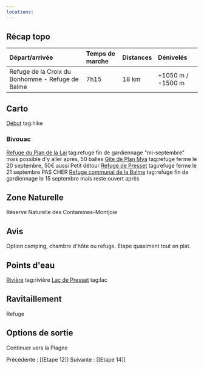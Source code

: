 ```yaml
---
locations: 
---
```

## Récap topo

| Départ/arrivée                                   | Temps de marche | Distances | Dénivelés         |
| :----------------------------------------------- | :-------------- | :-------- | :---------------- |
| Refuge de la Croix du Bonhomme - Refuge de Balme | 7h15            | 18 km     | +1050 m / -1500 m |
## Carto  
[Début](geo:45.72236,6.717018) tag:hike
### Bivouac
[Refuge du Plan de la Lai](geo:45.693696,6.669155) tag:refuge fin de gardiennage "mi-septembre" mais possible d'y aller après, 50 balles
[Gîte de Plan Mya](geo:45.6918917,6.664491383150001) tag:refuge ferme le 20 septembre, 50€ aussi
Petit détour [Refuge de Presset](geo:45.648493,6.663893) tag:refuge ferme le 21 septembre PAS CHER
[Refuge communal de la Balme](geo:45.63241,6.669181) tag:refuge fin de gardiennage le 15 septembre mais reste ouvert après
## Zone Naturelle
Réserve Naturelle des Contamines-Montjoie
## Avis
Option camping, chambre d'hôte ou refuge.
Etape quasiment tout en plat.
## Points d'eau
[Rivière](geo:45.693399,6.669818) tag:rivière 
[Lac de Presset](geo:45.64963185,6.664645103087523) tag:lac 
## Ravitaillement
Refuge
## Options de sortie
Continuer vers la Plagne

Précédente : [[Etape 12]]
Suivante : [[Etape 14]]